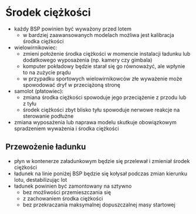 # Środek ciężkości

- każdy BSP powinien być wyważony przed lotem
  - w bardziej zaawansowanych modelach możliwa jest kalibracja środka ciężkości
- wielowirnikowiec:
  - zmieni położenie środka ciężkości w momencie instalacji ładunku lub dodatkowego wyposażenia (np. kamery czy gimbala)
  - komputer pokładowy będzie starał się go równoważyć, ale wpłynie to na zużycie prądu
  - w przypadku sportowych wielowirnikowców złe wyważenie może spowodować dryf w przeciążoną stronę
- samolot (płatowiec):
  - zmiana środka ciężkości spowoduje jego przeciążenie z przodu lub z tyłu
  - środek ciężkości zbyt blisko tyłu spowoduje nerwowe reakcje na sterowanie podłużne
- zmiana wyposażenia lub naprawa modelu skutkuje obowiązkowym spradzeniem wyważenia i środka ciężkości

## Przewożenie ładunku

- płyn w kontenerze załadunkowym będzie się przelewał i zmieniał środek ciężkości
- ładunek na linie poniżej BSP będzie się kołysał podczas zmian kierunku lotu, destabilizując lot
- ładunek powinien być zamontowany na sztywno
  - bez możliwości przemieszczania się
  - z zachowaniem środka ciężkości
  - bez przekraczania maksymalnej dopuszczalnej masy startowej

